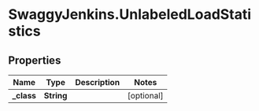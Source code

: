 # SwaggyJenkins.UnlabeledLoadStatistics

## Properties
Name | Type | Description | Notes
------------ | ------------- | ------------- | -------------
**_class** | **String** |  | [optional] 


